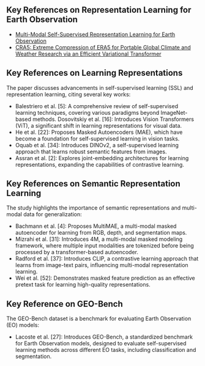 
## Key References on Representation Learning for Earth Observation

- [Multi-Modal Self-Supervised Representation Learning for Earth Observation](https://ieeexplore.ieee.org/document/9553741?utm_source=chatgpt.com)
- [CRA5: Extreme Compression of ERA5 for Portable Global Climate and Weather Research via an Efficient Variational Transformer](https://doi.org/10.48550/arXiv.2405.03376)

## Key References on Learning Representations
The paper discusses advancements in self-supervised learning (SSL) and representation learning, citing several key works:

- Balestriero et al. [5]: A comprehensive review of self-supervised learning techniques, covering various paradigms beyond ImageNet-based methods.
Dosovitskiy et al. [16]: Introduces Vision Transformers (ViT), a significant shift in learning representations for visual data.
- He et al. [22]: Proposes Masked Autoencoders (MAE), which have become a foundation for self-supervised learning in vision tasks.
- Oquab et al. [34]: Introduces DINOv2, a self-supervised learning approach that learns robust semantic features from images.
- Assran et al. [2]: Explores joint-embedding architectures for learning representations, expanding the capabilities of contrastive learning.

## Key References on Semantic Representation Learning
The study highlights the importance of semantic representations and multi-modal data for generalization:

- Bachmann et al. [4]: Proposes MultiMAE, a multi-modal masked autoencoder for learning from RGB, depth, and segmentation maps.
- Mizrahi et al. [31]: Introduces 4M, a multi-modal masked modeling framework, where multiple input modalities are tokenized before being processed by a transformer-based autoencoder.
- Radford et al. [37]: Introduces CLIP, a contrastive learning approach that learns from image-text pairs, influencing multi-modal representation learning.
- Wei et al. [52]: Demonstrates masked feature prediction as an effective pretext task for learning high-quality representations.

## Key Reference on GEO-Bench
The GEO-Bench dataset is a benchmark for evaluating Earth Observation (EO) models:

- Lacoste et al. [27]: Introduces GEO-Bench, a standardized benchmark for Earth Observation models, designed to evaluate self-supervised learning methods across different EO tasks, including classification and segmentation.
